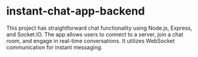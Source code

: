 # instant-chat-app-backend
This project has straightforward chat functionality using Node.js, Express, and Socket.IO. The app allows users to connect to a server, join a chat room, and engage in real-time conversations. It utilizes WebSocket communication for instant messaging.
